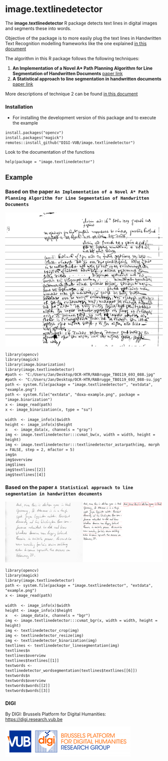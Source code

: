 # image.textlinedetector

The  **image.textlinedetector** R package detects text lines in digital images and segments these into words.

Objective of the package is to more easily plug the text lines in Handwritten Text Recognition modelling frameworks like the one explained [in this document](http://www.jpuigcerver.net/pubs/jpuigcerver_icdar2017.pdf) 

The algorithm in this R package follows the following techniques:

1. __An Implementation of a Novel A* Path Planning Algorithm for Line Segmentation of Handwritten Documents__ [paper link](https://github.com/smeucci/LineSegm/blob/master/c%2B%2B/linesegm/docs/relazione.pdf)
2. __A Statistical approach to line segmentation in handwritten documents__ [paper link](http://citeseerx.ist.psu.edu/viewdoc/download?doi=10.1.1.88.5806&rep=rep1&type=pdf)

More descriptions of technique 2 can be found [in this document](https://github.com/arthurflor23/text-segmentation/blob/master/doc/Text%20Segmentation.pdf)

### Installation

- For installing the development version of this package and to execute the example 

```
install.packages("opencv")
install.packages("magick")
remotes::install_github("DIGI-VUB/image.textlinedetector")
```

Look to the documentation of the functions

```
help(package = "image.textlinedetector")
```

## Example

### Based on the paper `An Implementation of a Novel A* Path Planning Algorithm for Line Segmentation of Handwritten Documents`

![](https://raw.githubusercontent.com/DIGI-VUB/image.textlinedetector/master/inst/extdata/example-result-astar.png)

```
library(opencv)
library(magick)
library(image.binarization)
library(image.textlinedetector)
#path <- "C:/Users/Jan/Desktop/OCR-HTR/RABrugge_TBO119_693_088.jpg"
#path <- "C:/Users/Jan/Desktop/OCR-HTR/RABrugge_TBO119_693_088-su.jpg"
path <- system.file(package = "image.textlinedetector", "extdata", "example.png")
path <- system.file("extdata", "doxa-example.png", package = "image.binarization")
x <- image_read(path)
x <- image_binarization(x, type = "su")

width  <- image_info(x)$width
height <- image_info(x)$height
x   <- image_data(x, channels = "gray")
img <- image.textlinedetector:::cvmat_bw(x, width = width, height = height)
img <- image.textlinedetector:::textlinedetector_astarpath(img, morph = FALSE, step = 2, mfactor = 5)
img$n
img$overview
img$lines
img$textlines[[2]]
img$textlines[[4]]
```

### Based on the paper `A Statistical approach to line segmentation in handwritten documents`

![](https://raw.githubusercontent.com/DIGI-VUB/image.textlinedetector/master/inst/extdata/example-result.png)


```{r}
library(opencv)
library(magick)
library(image.textlinedetector)
path <- system.file(package = "image.textlinedetector", "extdata", "example.png")
x <- image_read(path)

width  <- image_info(x)$width
height <- image_info(x)$height
x   <- image_data(x, channels = "bgr")
img <- image.textlinedetector:::cvmat_bgr(x, width = width, height = height)
img <- textlinedetector_crop(img)
img <- textlinedetector_resize(img)
img <- textlinedetector_binarization(img)
textlines <- textlinedetector_linesegmentation(img)
textlines$n
textlines$overview
textlines$textlines[[1]]
textwords <- textlinedetector_wordsegmentation(textlines$textlines[[6]])
textwords$n
textwords$overview
textwords$words[[2]]
textwords$words[[3]]
```

### DIGI

By DIGI: Brussels Platform for Digital Humanities: https://digi.research.vub.be

![](tools/logo.png)